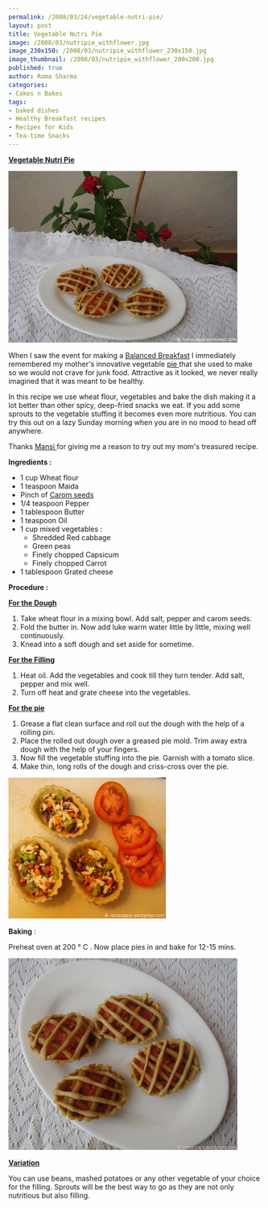 ```yaml
--- 
permalink: /2008/03/24/vegetable-nutri-pie/
layout: post
title: Vegetable Nutri Pie
image: /2008/03/nutripie_withflower.jpg
image_230x150: /2008/03/nutripie_withflower_230x150.jpg
image_thumbnail: /2008/03/nutripie_withflower_200x200.jpg
published: true
author: Roma Sharma
categories: 
- Cakes n Bakes
tags:
- baked dishes
- Healthy Breakfast recipes
- Recipes for Kids
- Tea-time Snacks
---
```

<span style="text-decoration:underline;"><strong>Vegetable Nutri Pie</strong></span>

<a title="nutripie_withflower.jpg" href="/2008/03/nutripie_withflower.jpg"><img src="/2008/03/nutripie_withflower.jpg" alt="nutripie_withflower.jpg" /></a>

When I saw the event for making a <a href="http://funnfud.blogspot.com/2008/03/event-announcement-wbb21-balanced.html">Balanced Breakfast</a> I immediately remembered my mother's innovative vegetable <a href="http://en.wikipedia.org/wiki/Pie">pie </a>that she used to make so we would not crave for junk food. Attractive as it looked, we never really imagined that it was meant to be healthy.

In this recipe we use wheat flour, vegetables and bake the dish making it a lot better than other spicy, deep-fried snacks we eat. If you add some sprouts to the vegetable stuffing it becomes even more nutritious. You can try this out on a lazy Sunday morning when you are in no mood to head off anywhere.

Thanks <a href="http://www.blogger.com/profile/01109414198476017680">Mansi </a>for giving me a reason to try out my mom's treasured recipe.

<strong>Ingredients :</strong>
<ul>
	<li>1 cup Wheat flour</li>
	<li>1 teaspoon Maida</li>
	<li>Pinch of <a href="http://en.wikipedia.org/wiki/Carom_seeds">Carom seeds</a></li>
	<li>1/4 teaspoon Pepper</li>
	<li>1 tablespoon Butter</li>
	<li>1 teaspoon Oil</li>
	<li>1 cup mixed vegetables :
<ul>
	<li>Shredded Red cabbage</li>
	<li>Green peas</li>
	<li>Finely chopped Capsicum</li>
	<li>Finely chopped Carrot</li>
</ul>
</li>
	<li>1 tablespoon Grated cheese</li>
</ul>
<strong>Procedure :</strong>

<span style="text-decoration:underline;"><strong>For the Dough</strong></span>
<ol>
	<li>Take wheat flour in a mixing bowl. Add salt, pepper and carom seeds.</li>
	<li>Fold the butter in. Now add luke warm water little by little, mixing well continuously.</li>
	<li>Knead into a soft dough and set aside for sometime.</li>
</ol>
<span style="text-decoration:underline;"><strong>For the Filling</strong></span>
<ol>
	<li>Heat oil. Add the vegetables and cook till they turn tender. Add salt, pepper and mix well.</li>
	<li>Turn off heat and grate cheese into the vegetables.</li>
</ol>
<span style="text-decoration:underline;"><strong>For the pie</strong></span>
<ol>
	<li>Grease a flat clean surface and roll out the dough with the help of a rolling pin.</li>
	<li>Place the rolled out dough over a greased pie mold. Trim away extra dough with the help of your fingers.</li>
	<li>Now fill the vegetable stuffing into the pie. Garnish with a tomato slice.</li>
	<li>Make thin, long rolls of the dough and criss-cross over the pie.</li>
</ol>
<a title="nutripiemaking.jpg" href="/2008/03/nutripiemaking.jpg"><img src="/2008/03/nutripiemaking.jpg" alt="nutripiemaking.jpg" /></a><strong></strong>

<strong>Baking</strong> :

Preheat oven at 200 ° C . Now place pies in and bake for 12-15 mins.

<a title="nutripie.jpg" href="/2008/03/nutripie.jpg"><img src="/2008/03/nutripie.jpg" alt="nutripie.jpg" /></a>

<span style="text-decoration:underline;"><strong>Variation</strong></span>

You can use beans, mashed potatoes or any other vegetable of your choice for the filling. Sprouts will be the best way to go as they are not only nutritious but also filling.
